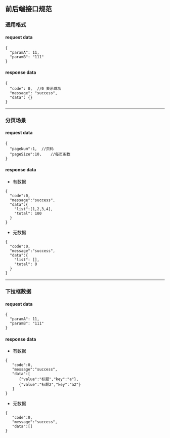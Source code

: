 ## 前后端接口规范

### 通用格式

#### request data
```
{
  "paramA": 11,
  "paramB": "111"
}
```

#### response data
```
{
  "code": 0,  //0 表示成功
  "message": "success",
  "data": {}
}
```

---

### 分页场景

#### request data

```
{
  "pageNum":1,	//页码
  "pageSize":10,	//每页条数
}
```

#### response data

- 有数据
```
{
  "code":0,
  "message":"success",
  "data":{
    "list":[1,2,3,4],
    "total": 100
  }
}
```

- 无数据
```
{
  "code":0,
  "message":"success",
  "data":{
    "list": [],
    "total": 0
  }
}
```

---

### 下拉框数据

#### request data
```
{
  "paramA": 11,
  "paramB": "111"
}
```

#### response data

- 有数据
```
{
   "code":0,
   "message":"success",
   "data":[
      {"value":"标题","key":"a"},
      {"value":"标题2","key":"a2"}
   ]
}
```

- 无数据
```
{
   "code":0,
   "message":"success",
   "data":[]
}
```








